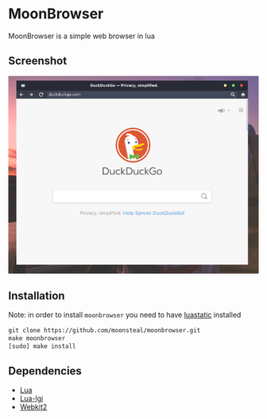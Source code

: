 # MoonBrowser
MoonBrowser is a simple web browser in lua

## Screenshot

![screenshot](https://github.com/sodomon2/project-screenshot/blob/master/moonbrowser/screenshot.png?raw=true)

## Installation
Note: in order to install `moonbrowser` you need to have [luastatic](https://github.com/ers35/luastatic) installed

```
git clone https://github.com/moonsteal/moonbrowser.git
make moonbrowser
[sudo] make install
```

## Dependencies

- [Lua](https://www.lua.org/download.html)
- [Lua-lgi](https://github.com/pavouk/lgi)
- [Webkit2](https://webkitgtk.org/)